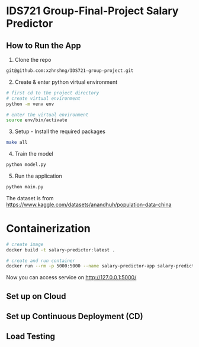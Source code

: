 # IDS721 Group-Final-Project Salary Predictor




## How to Run the App

1) Clone the repo
```bash
git@github.com:xzhnshng/IDS721-group-project.git
```
2) Create & enter python virtual environment
```bash
# first cd to the project directory
# create virtual environment
python -m venv env

# enter the virtual environment
source env/bin/activate
```

3) Setup - Install the required packages
```bash
make all
```
4) Train the model
```bash
python model.py
```
5) Run the application
```bash
python main.py
```

The dataset is from https://www.kaggle.com/datasets/anandhuh/population-data-china

# Containerization
```bash
# create image
docker build -t salary-predictor:latest .

# create and run container
docker run --rm -p 5000:5000 --name salary-predictor-app salary-predictor:latest
```
Now you can access service on http://127.0.0.1:5000/

## Set up on Cloud


## Set up Continuous Deployment (CD)



## Load Testing
